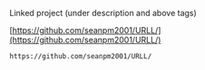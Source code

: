 
Linked project (under description and above tags)

[https://github.com/seanpm2001/URLL/](https://github.com/seanpm2001/URLL/)

```
https://github.com/seanpm2001/URLL/
```
